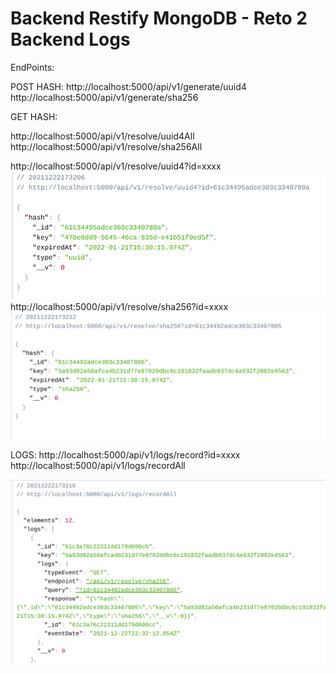 # Backend Restify MongoDB - Reto 2 Backend Logs

EndPoints:

POST HASH: 
 http://localhost:5000/api/v1/generate/uuid4
 http://localhost:5000/api/v1/generate/sha256
 
GET HASH:
 
 http://localhost:5000/api/v1/resolve/uuid4All
 http://localhost:5000/api/v1/resolve/sha256All


 http://localhost:5000/api/v1/resolve/uuid4?id=xxxx
<img src='docs/getUuid.png' >
 http://localhost:5000/api/v1/resolve/sha256?id=xxxx
<img src='docs/getSha256.png' >

LOGS:
 http://localhost:5000/api/v1/logs/record?id=xxxx
 http://localhost:5000/api/v1/logs/recordAll

<img src='docs/getAllLogs.png' >
